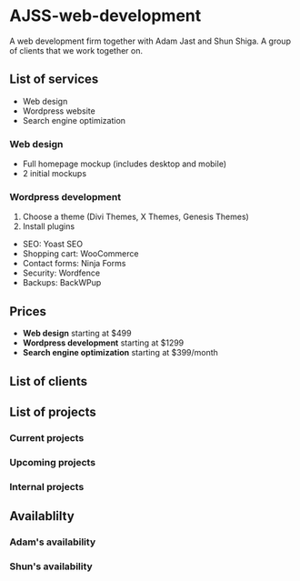 # AJSS-web-development
A web development firm together with Adam Jast and Shun Shiga.  A group of clients that we work together on.

## List of services
- Web design
- Wordpress website
- Search engine optimization 

### Web design
- Full homepage mockup (includes desktop and mobile)
- 2 initial mockups

### Wordpress development
1. Choose a theme (Divi Themes, X Themes, Genesis Themes)
2. Install plugins
- SEO: Yoast SEO
- Shopping cart: WooCommerce
- Contact forms: Ninja Forms
- Security: Wordfence
- Backups: BackWPup 


## Prices
- **Web design** starting at $499
- **Wordpress development** starting at $1299
- **Search engine optimization** starting at $399/month

## List of clients

## List of projects

### Current projects

### Upcoming projects

### Internal projects

## Availablilty

### Adam's availability

### Shun's availability




